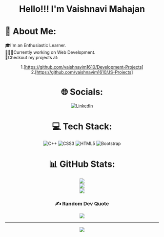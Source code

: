 <h1 align=center>Hello!!! I'm Vaishnavi Mahajan</h1>
 

# 💫 About Me:<br>
🎓I'm an Enthusiastic Learner.<br>👩🏻‍🎓Currently working on Web Development.<br>👀Checkout my projects at:<br><center>1.[https://github.com/vaishnavim1610/Development-Projects]<br>2.[https://github.com/vaishnavim1610/JS-Projects]<center>


# 🌐 Socials:
[![LinkedIn](https://img.shields.io/badge/LinkedIn-%230077B5.svg?logo=linkedin&logoColor=white)](https://linkedin.com/in/vaishnavi-k-mahajan-912015239) 

# 💻 Tech Stack:
![C++](https://img.shields.io/badge/c++-%2300599C.svg?style=for-the-badge&logo=c%2B%2B&logoColor=white) ![CSS3](https://img.shields.io/badge/css3-%231572B6.svg?style=for-the-badge&logo=css3&logoColor=white) ![HTML5](https://img.shields.io/badge/html5-%23E34F26.svg?style=for-the-badge&logo=html5&logoColor=white) ![Bootstrap](https://img.shields.io/badge/bootstrap-%23563D7C.svg?style=for-the-badge&logo=bootstrap&logoColor=white)
# 📊 GitHub Stats:
![](https://github-readme-stats.vercel.app/api?username=vaishnavim1610&theme=algolia&hide_border=false&include_all_commits=false&count_private=false)<br/>
![](https://github-readme-streak-stats.herokuapp.com/?user=vaishnavim1610&theme=algolia&hide_border=false)<br/>
![](https://github-readme-stats.vercel.app/api/top-langs/?username=vaishnavim1610&theme=algolia&hide_border=false&include_all_commits=false&count_private=false&layout=compact)

### ✍️ Random Dev Quote
![](https://quotes-github-readme.vercel.app/api?type=horizontal&theme=radical)

---
[![](https://visitcount.itsvg.in/api?id=vaishnavim1610&icon=0&color=0)](https://visitcount.itsvg.in)


